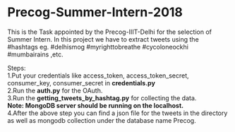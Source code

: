 # Precog-Summer-Intern-2018
This is the Task appointed by the Precog-IIIT-Delhi for the selection of Summer Intern. In this project we have to extract tweets using the #hashtags eg. #delhismog #myrighttobreathe #cycoloneockhi #mumbairains ,etc.

Steps:<br>
 1.Put your credentials like access_token, access_token_secret, consumer_key, consumer_secret in <strong>credentials.py</strong><br>
 2.Run the <strong>auth.py</strong> for the OAuth.<br>
 3.Run the <strong>getting_tweets_by_hashtag.py</strong> for collecting the data.<br>
 <strong>Note: MongoDB server should be running on the localhost.</strong>
 <br>
 4.After the above step you can find a json file for the tweets in the directory as well as mongodb collection under the database name Precog.<br>
